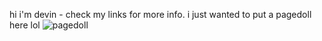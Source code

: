 hi i'm devin - check my links for more info. i just wanted to put a pagedoll here lol
![pagedoll](https://f2.toyhou.se/file/f2-toyhou-se/images/97203031_hxxmu6S0K8Un8MD.gif)
